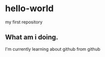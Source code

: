 # hello-world
my first repository
## What am i doing.
I'm currently learning about github from github
